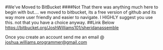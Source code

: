 
#We've Moved to BitBucket
####Not That there was anything much here to begin with but....
we moved to bitbucket, its a free version of github and its way more user friendly and easier to navigate. I HIGHLY suggest you use this. not that you have a choice anyway.
##Link Below
https://bitbucket.org/JoshWilliams101/sheridanassemble

Once you create an account send me an email @ joshua.williams.programmer@gmail.com